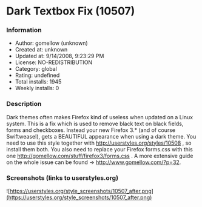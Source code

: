 # Dark Textbox Fix (10507)

### Information
- Author: gomellow (unknown)
- Created at: unknown
- Updated at: 9/14/2008, 9:23:29 PM
- License: NO-REDISTRIBUTION
- Category: global
- Rating: undefined
- Total installs: 1945
- Weekly installs: 0


### Description
Dark themes often makes Firefox kind of useless  when updated on a Linux system. This is a fix which is used to remove black text on black fields, forms and checkboxes. Instead your new Firefox 3.* (and of course Swiftweasel), gets a BEAUTIFUL appearance when using a dark theme. You need to use this style together with http://userstyles.org/styles/10508 , so install them both. You also need to replace your Firefox forms.css with this one http://gomellow.com/stuff/firefox3/forms.css . A more extensive guide on the whole issue can be found -> http://www.gomellow.com/?p=32.


### Screenshots (links to userstyles.org)
![https://userstyles.org/style_screenshots/10507_after.png](https://userstyles.org/style_screenshots/10507_after.png)


